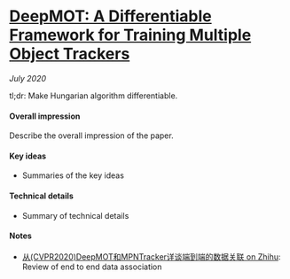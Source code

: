 # [DeepMOT: A Differentiable Framework for Training Multiple Object Trackers](https://arxiv.org/abs/1906.06618)

_July 2020_

tl;dr: Make Hungarian algorithm differentiable.

#### Overall impression
Describe the overall impression of the paper. 

#### Key ideas
- Summaries of the key ideas

#### Technical details
- Summary of technical details

#### Notes
- [从(CVPR2020)DeepMOT和MPNTracker详谈端到端的数据关联 on Zhihu](https://zhuanlan.zhihu.com/p/130293417): Review of end to end data association

